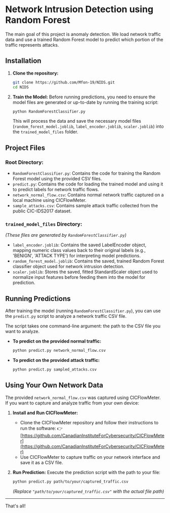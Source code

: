 # Network Intrusion Detection using Random Forest

The main goal of this project is anomaly detection. We load network traffic data and use a trained Random Forest model to predict which portion of the traffic represents attacks.

## Installation

1.  **Clone the repository:**
    ```bash
    git clone https://github.com/Mfon-19/NIDS.git
    cd NIDS
    ```
2.  **Train the Model:**
    Before running predictions, you need to ensure the model files are generated or up-to-date by running the training script:
    ```bash
    python RandomForestClassifier.py
    ```
    This will process the data and save the necessary model files (`random_forest_model.joblib`, `label_encoder.joblib`, `scaler.joblib`) into the `trained_model_files` folder.

## Project Files

### Root Directory:

- `RandomForestClassifier.py`: Contains the code for training the Random Forest model using the provided CSV files.
- `predict.py`: Contains the code for loading the trained model and using it to predict labels for network traffic flows.
- `network_normal_flow.csv`: Contains normal network traffic captured on a local machine using CICFlowMeter.
- `sample_attacks.csv`: Contains sample attack traffic collected from the public CIC-IDS2017 dataset.

### `trained_model_files` Directory:

_(These files are generated by `RandomForestClassifier.py`)_

- `label_encoder.joblib`: Contains the saved LabelEncoder object, mapping numeric class values back to their original labels (e.g., 'BENIGN', 'ATTACK TYPE') for interpreting model predictions.
- `random_forest_model.joblib`: Contains the saved, trained Random Forest classifier object used for network intrusion detection.
- `scaler.joblib`: Stores the saved, fitted StandardScaler object used to normalize input features before feeding them into the model for prediction.

## Running Predictions

After training the model (running `RandomForestClassifier.py`), you can use the `predict.py` script to analyze a network traffic CSV file.

The script takes one command-line argument: the path to the CSV file you want to analyze.

- **To predict on the provided normal traffic:**

  ```bash
  python predict.py network_normal_flow.csv
  ```

- **To predict on the provided attack traffic:**
  ```bash
  python predict.py sampled_attacks.csv
  ```

## Using Your Own Network Data

The provided `network_normal_flow.csv` was captured using CICFlowMeter. If you want to capture and analyze traffic from your own device:

1.  **Install and Run CICFlowMeter:**

    - Clone the CICFlowMeter repository and follow their instructions to run the software: 👉 [https://github.com/CanadianInstituteForCybersecurity/CICFlowMeter](https://github.com/CanadianInstituteForCybersecurity/CICFlowMeter)
    - Use CICFlowMeter to capture traffic on your network interface and save it as a CSV file.

2.  **Run Prediction:**
    Execute the prediction script with the path to your file:
    ```bash
    python predict.py path/to/your/captured_traffic.csv
    ```
    _(Replace `"path/to/your/captured_traffic.csv"` with the actual file path)_

---

That's all!
